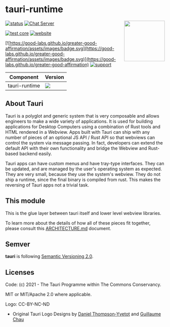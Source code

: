 # tauri-runtime

 <img align="right" src="https://github.com/tauri-apps/tauri/raw/dev/app-icon.png" height="128" width="128">

[![status](https://img.shields.io/badge/Status-Beta-green.svg)](https://github.com/tauri-apps/tauri)
[![Chat Server](https://img.shields.io/badge/chat-on%20discord-7289da.svg)](https://discord.gg/SpmNs4S)

[![test core](https://img.shields.io/github/actions/workflow/status/tauri-apps/tauri/test-core.yml?label=test%20core&logo=github)](https://github.com/tauri-apps/tauri/actions/workflows/test-core.yml)
[![website](https://img.shields.io/badge/website-tauri.app-purple.svg)](https://tauri.app)

[![https://good-labs.github.io/greater-good-affirmation/assets/images/badge.svg](https://good-labs.github.io/greater-good-affirmation/assets/images/badge.svg)](https://good-labs.github.io/greater-good-affirmation)
[![support](https://img.shields.io/badge/sponsor-Opencollective-blue.svg)](https://opencollective.com/tauri)

| Component     | Version                                                                                                        |
| ------------- | -------------------------------------------------------------------------------------------------------------- |
| tauri-runtime | [![](https://img.shields.io/crates/v/tauri-runtime?style=flat-square)](https://crates.io/crates/tauri-runtime) |

## About Tauri

Tauri is a polyglot and generic system that is very composable and allows engineers to make a wide variety of applications. It is used for building applications for Desktop Computers using a combination of Rust tools and HTML rendered in a Webview. Apps built with Tauri can ship with any number of pieces of an optional JS API / Rust API so that webviews can control the system via message passing. In fact, developers can extend the default API with their own functionality and bridge the Webview and Rust-based backend easily.

Tauri apps can have custom menus and have tray-type interfaces. They can be updated, and are managed by the user's operating system as expected. They are very small, because they use the system's webview. They do not ship a runtime, since the final binary is compiled from rust. This makes the reversing of Tauri apps not a trivial task.

## This module

This is the glue layer between tauri itself and lower level webview libraries.

To learn more about the details of how all of these pieces fit together, please consult this [ARCHITECTURE.md](https://github.com/tauri-apps/tauri/blob/dev/ARCHITECTURE.md) document.

## Semver

**tauri** is following [Semantic Versioning 2.0](https://semver.org/).

## Licenses

Code: (c) 2021 - The Tauri Programme within The Commons Conservancy.

MIT or MIT/Apache 2.0 where applicable.

Logo: CC-BY-NC-ND

- Original Tauri Logo Designs by [Daniel Thompson-Yvetot](https://github.com/nothingismagick) and [Guillaume Chau](https://github.com/akryum)
